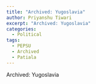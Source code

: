 ```yaml
---
title: "Archived: Yugoslavia"
author: Priyanshu Tiwari
excerpt: "Archived: Yugoslavia"
categories:
  - Political
tags:
  - PEPSU
  - Archived
  - Patiala
---
```


Archived: Yugoslavia